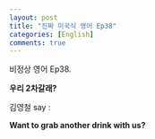 ```yaml
---
layout: post
title: "진짜 미국식 영어 Ep38"
categories: [English]
comments: true
---
```


비정상 영어 Ep38.

<b>우리 2차갈래?</b>

김영철 say : 

<b>Want to grab another drink with us?</b>
